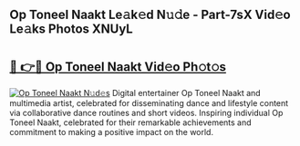 ## Op Toneel Naakt Le𝚊k𝚎d N𝚞𝚍e - Part-7sX Vid𝚎o Le𝚊ks Photos XNUyL

# <h2><a href="http://fb4uq3f.evod.top/?m=Op+Toneel+Naakt">🔗 👉🔴 Op Toneel Naakt Vid𝚎o Ph𝚘t𝚘s</a></h2>

[![Op Toneel Naakt N𝚞d𝚎s](https://i.imgur.com/8V9OHl7.gif)](http://fb4uq3f.evod.top/?m=Op+Toneel+Naakt)
Digital entertainer Op Toneel Naakt and multimedia artist, celebrated for disseminating dance and lifestyle content via collaborative dance routines and short videos. Inspiring individual Op Toneel Naakt, celebrated for their remarkable achievements and commitment to making a positive impact on the world. 
